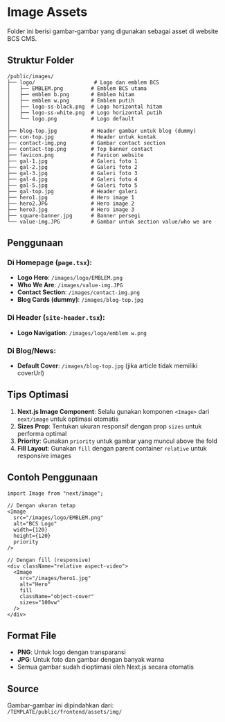 # Image Assets

Folder ini berisi gambar-gambar yang digunakan sebagai asset di website BCS CMS.

## Struktur Folder

```
/public/images/
├── logo/                   # Logo dan emblem BCS
│   ├── EMBLEM.png         # Emblem BCS utama
│   ├── emblem b.png       # Emblem hitam
│   ├── emblem w.png       # Emblem putih
│   ├── logo-ss-black.png  # Logo horizontal hitam
│   ├── logo-ss-white.png  # Logo horizontal putih
│   └── logo.png           # Logo default
│
├── blog-top.jpg           # Header gambar untuk blog (dummy)
├── con-top.jpg            # Header untuk kontak
├── contact-img.png        # Gambar contact section
├── contact-top.png        # Top banner contact
├── favicon.png            # Favicon website
├── gal-1.jpg              # Galeri foto 1
├── gal-2.jpg              # Galeri foto 2
├── gal-3.jpg              # Galeri foto 3
├── gal-4.jpg              # Galeri foto 4
├── gal-5.jpg              # Galeri foto 5
├── gal-top.jpg            # Header galeri
├── hero1.jpg              # Hero image 1
├── hero2.JPG              # Hero image 2
├── hero3.jpg              # Hero image 3
├── square-banner.jpg      # Banner persegi
└── value-img.JPG          # Gambar untuk section value/who we are
```

## Penggunaan

### Di Homepage (`page.tsx`):
- **Logo Hero**: `/images/logo/EMBLEM.png`
- **Who We Are**: `/images/value-img.JPG`
- **Contact Section**: `/images/contact-img.png`
- **Blog Cards (dummy)**: `/images/blog-top.jpg`

### Di Header (`site-header.tsx`):
- **Logo Navigation**: `/images/logo/emblem w.png`

### Di Blog/News:
- **Default Cover**: `/images/blog-top.jpg` (jika article tidak memiliki coverUrl)

## Tips Optimasi

1. **Next.js Image Component**: Selalu gunakan komponen `<Image>` dari `next/image` untuk optimasi otomatis
2. **Sizes Prop**: Tentukan ukuran responsif dengan prop `sizes` untuk performa optimal
3. **Priority**: Gunakan `priority` untuk gambar yang muncul above the fold
4. **Fill Layout**: Gunakan `fill` dengan parent container `relative` untuk responsive images

## Contoh Penggunaan

```tsx
import Image from "next/image";

// Dengan ukuran tetap
<Image
  src="/images/logo/EMBLEM.png"
  alt="BCS Logo"
  width={120}
  height={120}
  priority
/>

// Dengan fill (responsive)
<div className="relative aspect-video">
  <Image
    src="/images/hero1.jpg"
    alt="Hero"
    fill
    className="object-cover"
    sizes="100vw"
  />
</div>
```

## Format File
- **PNG**: Untuk logo dengan transparansi
- **JPG**: Untuk foto dan gambar dengan banyak warna
- Semua gambar sudah dioptimasi oleh Next.js secara otomatis

## Source
Gambar-gambar ini dipindahkan dari: `/TEMPLATE/public/frontend/assets/img/`
